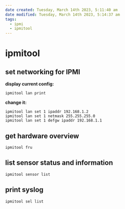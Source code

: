 ```yaml
---
date created: Tuesday, March 14th 2023, 5:11:40 am
date modified: Tuesday, March 14th 2023, 5:14:37 am
tags:
  - ipmi
  - ipmitool
---
```


# ipmitool

## set networking for IPMI

**display current config:**

```shell
ipmitool lan print
```

**change it:**

```shell
ipmitool lan set 1 ipaddr 192.168.1.2
ipmitool lan set 1 netmask 255.255.255.0
ipmitool lan set 1 defgw ipaddr 192.168.1.1
```

## get hardware overview

```shell
ipmitool fru
```

## list sensor status and information

```shell
ipmitool sensor list
```

## print syslog

```shell
ipmitool sel list
```
